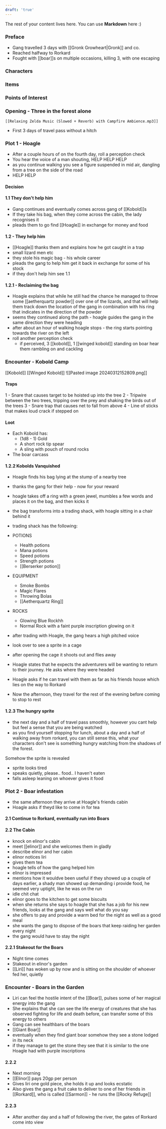 ```yaml
---
draft: 'true'
---
```

The rest of your content lives here. You can use **Markdown** here :)
### Preface
- Gang travelled 3 days with [[Gronk Growheart|Gronk]] and co.
- Reached halfway to Rorkard
- Fought with [[boar]]s on multiple occasions, killing 3, with one escaping
### Characters

### Items

### Points of Interest

### Opening - Three in the forest alone
```audio-player
[[Relaxing Zelda Music (Slowed + Reverb) with Campfire Ambience.mp3]]
```
- First 3 days of travel pass without a hitch
### Plot 1 - Hoagle
- After a couple hours of on the fourth day, roll a perception check
- You hear the voice of a man shouting, HELP HELP HELP
- as you continue walking you see a figure suspended in mid air, dangling from a tree on the side of the road
- HELP HELP
#### Decision
#### 1.1 They don't help him
- Gang continues and eventually comes across gang of [[Kobold]]s 
- If they take his bag, when they come across the cabin, the lady recognises it
- pleads them to go find [[Hoagle]] in exchange for money and food
#### 1.2 - They help him
- [[Hoagle]] thanks them and explains how he got caught in a trap
- small lizard men etc
- they stole his magic bag - his whole career
- pleads the gang to help him get it back in exchange for some of his stock
- if they don't help him see 1.1
#### 1.2.1 - Reclaiming the bag
- Hoagle explains that while he still had the chance he managed to throw some [[aetherquartz powder]] over one of the lizards, and that will help them track down the location of the gang in combination with his ring that indicates in the direction of the powder
- seems they continued along the path - hoagle guides the gang in the same direction they were heading
- after about an hour of walking hoagle stops - the ring starts pointing towards the river on the left
- roll another perception check
	- if perceived, 3 [[kobold]], 1 [[winged kobold]] standing on boar hear them rambling on and cackling 
### Encounter - Kobold Camp
[[Kobold]]
[[Winged Kobold]]
![[Pasted image 20240312152809.png]]
#### Traps
1 - Snare that causes target to be hoisted up into the tree
2 - Tripwire between the two trees, tripping over the prey and shaking the birds out of the trees
3 - Snare trap that causes net to fall from above
4 - Line of sticks that makes loud crack if stepped on

#### Loot
- Each Kobold has:
	- (1d8 - 1) Gold
	- A short rock tip spear
	- A sling with pouch of round rocks
- The boar carcass
#### 1.2.2 Kobolds Vanquished
- Hoagle finds his bag lying at the stump of a nearby tree
- thanks the gang for their help - now for your reward
- hoagle takes off a ring with a green jewel, mumbles a few words and places it on the bag, and then kicks it
- the bag transforms into a trading shack, with hoagle sitting in a chair behind it
- trading shack has the following:
- POTIONS
	- Health potions
	- Mana potions
	- Speed potions
	- Strength potions
	- [[Berserker potion]]
- EQUIPMENT
	- Smoke Bombs
	- Magic Flares
	- Throwing Bolas
	- [[Aetherquartz Ring]]
- ROCKS
	- Glowing Blue Rockhh
	- Normal Rock with a faint purple inscription glowing on it

- after trading with Hoagle, the gang hears a high pitched voice
- look over to see a sprite in a cage
- after opening the cage it shoots out and flies away
- Hoagle states that he expects the adventurers will be wanting to return to their journey. He asks where they were headed
- Hoagle asks if he can travel with them as far as his friends house which lies on the way to Rorkard
- Now the afternoon, they travel for the rest of the evening before coming to stop to rest
#### 1.2.3 The hungry sprite
 - the next day and a half of travel pass smoothly, however you cant help but feel a sense that you are being watched
 - as you find yourself stopping for lunch, about a day and a half of walking away from rorkard, you can still sense this, what your characters don't see is something hungry watching from the shadows of the forest.

Somehow the sprite is revealed

- sprite looks tired
- speaks quietly, please.. food.. I haven't eaten
- falls asleep leaning on whoever gives it food
### Plot 2 - Boar infestation
 - the same afternoon they arrive at Hoagle's friends cabin
- Hoagle asks if theyd like to come in for tea

#### 2.1 Continue to Rorkard, eventually run into Boars
#### 2.2 The Cabin
- knock on elinor's cabin
- meet [[elinor]] and she welcomes them in gladly
- describe elinor and her cabin
- elinor notices liri
- gives them tea
- hoagle tells of how the gang helped him
- elinor is impressed
- mentions how it wouldve been useful if they showed up a couple of days earlier, a shady man showed up demanding i provide food, he seemed very uptight, like he was on the run
- idle chit chat
- elinor goes to the kitchen to get some biscuits
- when she returns she says to hoagle that she has a job for his new friends, looks at the gang and says well what do you say
- she offers to pay and provide a warm bed for the night as well as a good meal
- she wants the gang to dispose of the boars that keep raiding her garden every night
- the gang would have to stay the night

#### 2.2.1 Stakeout for the Boars
- Night time comes
- Stakeout in elinor's garden
- [[Liri]] has woken up by now and is sitting on the shoulder of whoever fed her, quietly
### Encounter - Boars in the Garden
- Liri can feel the hostile intent of the [[Boar]], pulses some of her magical energy into the gang
- She explains that she can see the life energy of creatures that she has observed fighting for life and death before, can transfer some of this energy to others
- Gang can see healthbars of the boars
- [[Giant Boar]]
- eventually when they find giant boar somehow they see a stone lodged in its neck
- if they manage to get the stone they see that it is similar to the one Hoagle had with purple inscriptions

#### 2.2.2
- Next morning
- [[Elinor]] pays 20gp per person
- Gives liri one gold piece, she holds it up and looks ecstatic
- Also gives the gang a fruit cake to deliver to one of her friends in [[Rorkard]], who is called [[Sarmon]] - he runs the [[Rocky Refuge]]

#### 2.2.3
- After another day and a half of following the river, the gates of Rorkard come into view